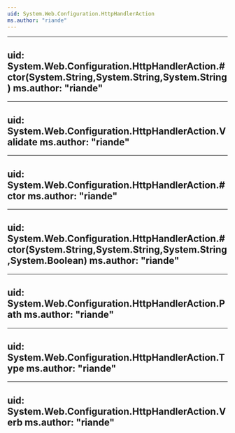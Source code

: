 ```yaml
---
uid: System.Web.Configuration.HttpHandlerAction
ms.author: "riande"
---
```


---
uid: System.Web.Configuration.HttpHandlerAction.#ctor(System.String,System.String,System.String)
ms.author: "riande"
---

---
uid: System.Web.Configuration.HttpHandlerAction.Validate
ms.author: "riande"
---

---
uid: System.Web.Configuration.HttpHandlerAction.#ctor
ms.author: "riande"
---

---
uid: System.Web.Configuration.HttpHandlerAction.#ctor(System.String,System.String,System.String,System.Boolean)
ms.author: "riande"
---

---
uid: System.Web.Configuration.HttpHandlerAction.Path
ms.author: "riande"
---

---
uid: System.Web.Configuration.HttpHandlerAction.Type
ms.author: "riande"
---

---
uid: System.Web.Configuration.HttpHandlerAction.Verb
ms.author: "riande"
---
